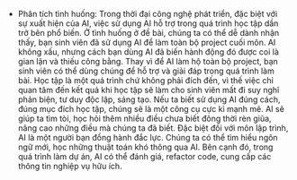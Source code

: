 - Phân tích tình huống:
  Trong thời đại công nghệ phát triển, đặc biệt với sự xuất hiện của AI, việc sử dụng AI hỗ trợ trong quá trình học tập dần trở bên phổ biến. Ở tình huống ở đề bài, chúng ta có thể dễ dành nhận thấy, bạn sinh viên đã sử dụng AI để làm toàn bộ project cuối môn. AI không xấu, nhưng cách bạn dùng AI đã biến hành động đó được coi là gian lận và thiếu công bằng. Thay vì để AI làm hộ toàn bộ project, bạn sinh viên có thể dùng chúng để hỗ trợ và giải đáp trong quá trình làm bài. Học tập là một quá trình chứ không phải đích đến, vì thế việc chỉ quan tâm đến kết quả khi học tập sẽ làm cho sinh viên mất đi suy nghĩ phản biện, tư duy độc lập, sáng tạo. Nếu ta biết sử dụng AI đúng cách, đúng mục đích học tập, chúng sẽ là một công cụ cực kì mạnh mẽ. AI sẽ giúp ta tìm tòi, học hỏi thêm nhiều điều chưa biết đông thời rèn giũa, nâng cao những điều mà chúng ta đã biết. Đặc biệt đối với môn lập trình, AI là một người bạn đồng hành đắc lực. Chúng ta có thể tìm hiểu ngôn ngữ mới, học những thuật toán khó thông qua AI. Bên cạnh đó, trong quá trình làm dự án, AI có thể đánh giá, refactor code, cung cấp các thông tin nghiệp vụ hữu ích.
